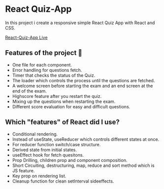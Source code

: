 # React Quiz-App

In this project i create a responsive simple React Quiz App with React and CSS.

<a href="https://react-quiz-app-k.netlify.app/">React-Quiz-App Live</a>

## Features of the project 🔷

- One file for each component.
- Error handling for questions fetch.
- Timer that checks the status of the Quiz.
- The loader which controls the process until the questions are fetched.
- A welcome screen before starting the exam and an end screen at the end of the exam.
- Highscore feature after you restart the quiz.
- Mixing up the questions when restarting the exam.
- Different score evaluation for easy and difficult questions.

## Which "features" of React did I use?

- Conditional rendering.
- Instead of useState, useReducer which controls different states at once.
- For reducer function switch/case structure.
- Derived state from initial states.
- useEffect hook for fetch quesitons.
- Prop Drilling, children prop and component composition.
- Short Circuiting, destructuring, map, reduce and sort method which is JS feature.
- Key prop on rendering list.
- Cleanup function for clean setInterval sideeffects.
